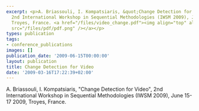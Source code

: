 ```yaml
---
excerpt: <p>A. Briassouli, I. Kompatsiaris, &quot;Change Detection for Video&quot;,
  2nd International Workshop in Sequential Methodologies (IWSM 2009), June 15-17 2009,
  Troyes, France. <a href="/files/video_change.pdf"><img align="top" alt="" border="0"
  src="/files/pdf/pdf.png" /></a></p>
types: publication
tags:
- conference_publications
images: []
publication_date: '2009-06-15T00:00:00'
layout: publication
title: Change Detection for Video
date: '2009-03-16T17:22:39+02:00'
---
```

<p>A. Briassouli, I. Kompatsiaris, &quot;Change Detection for Video&quot;, 2nd International Workshop in Sequential Methodologies (IWSM 2009), June 15-17 2009, Troyes, France. <a href="/files/video_change.pdf"><img align="top" alt="" border="0" src="/files/pdf/pdf.png" /></a></p>

